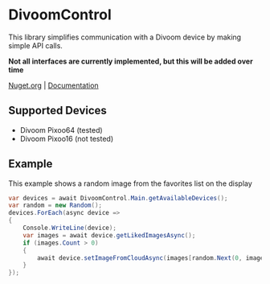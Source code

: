 # DivoomControl
This library simplifies communication with a Divoom device by making simple API calls.

**Not all interfaces are currently implemented, but this will be added over time**

[Nuget.org](https://www.nuget.org/packages/DivoomControl/) | [Documentation](https://mrneta.github.io/DivoomControl/)

## Supported Devices
- Divoom Pixoo64 (tested)
- Divoom Pixoo16 (not tested)

## Example
This example shows a random image from the favorites list on the display
```csharp
var devices = await DivoomControl.Main.getAvailableDevices();
var random = new Random();
devices.ForEach(async device =>
{
    Console.WriteLine(device);
    var images = await device.getLikedImagesAsync();
    if (images.Count > 0)
    {
        await device.setImageFromCloudAsync(images[random.Next(0, images.Count - 1)].FileId);
    }
});
```